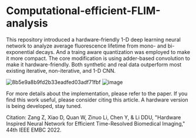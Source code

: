 # Computational-efficient-FLIM-analysis

This repository introduced a hardware-friendly 1-D deep learning neural network to analyze average fluorescence lifetime from mono- and bi-exponential decays. And a traing aware quantization was employed to make it more compact. The core modification is using adder-based convolution to make it hardware-friendly. Both synthetic and real data outperform most existing iterative, non-iterative, and 1-D CNN.
 

![8b5e9a8b9fd2b33eadfed03adf71fbf](https://user-images.githubusercontent.com/35866553/158862457-3729c52d-cbf1-41f1-9694-45fdb20e0999.jpg)
![image](https://user-images.githubusercontent.com/35866553/160491286-af61dea6-e418-4c23-aa20-ee7433dc1fc7.png)

For more details about the implementation, please refer to the paper. If you find this work useful, please consider citing this article. A hardware version is being developed, stay tuned. 

Citation:
Zang Z, Xiao D, Quan W, Zinuo Li, Chen Y, & Li DDU, "Hardware Inspired Neural Network for Efficient Time-Resolved Biomedical Imaging," 44th IEEE EMBC 2022.
